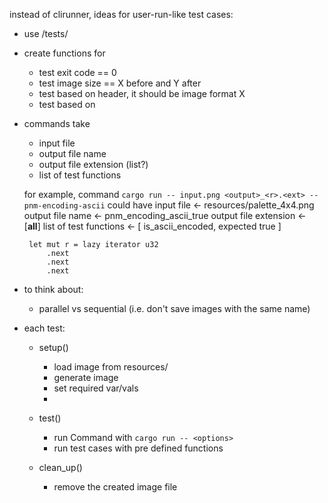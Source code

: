 instead of clirunner, ideas for user-run-like test cases:
- use <root>/tests/
- create functions for
    - test exit code == 0
    - test image size == X before and Y after
    - test based on header, it should be image format X
    - test based on

-  commands take
    - input file
    - output file name
    - output file extension (list?)
    - list of test functions

    for example, command `cargo run -- input.png <output>_<r>.<ext> --pnm-encoding-ascii` could have
        input file <- resources/palette_4x4.png
        output file name <- pnm_encoding_ascii_true
        output file extension <- [__all__]
        list of test functions <-
            [
                is_ascii_encoded, expected true
            ]

        let mut r = lazy iterator u32
            .next
            .next
            .next

- to think about:
    - parallel vs sequential (i.e. don't save images with the same name)

- each test:
    - setup()
        - load image from resources/
        - generate image
        - set required var/vals
        -
    - test()
        - run Command with `cargo run -- <options>`
        - run test cases with pre defined functions

    - clean_up()
        - remove the created image file